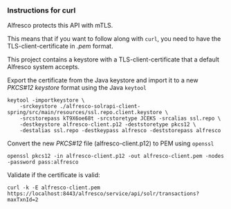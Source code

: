 ### Instructions for curl

Alfresco protects this API with mTLS. 

This means that if you want to follow along with `curl`, you need to have the TLS-client-certificate in _.pem_ format.

This project contains a keystore with a TLS-client-certificate that a default Alfresco system accepts.

Export the certificate from the Java keystore and import it to a new _PKCS#12 keystore_ format using the Java `keytool` 

```
keytool -importkeystore \
    -srckeystore ./alfresco-solrapi-client-spring/src/main/resources/ssl.repo.client.keystore \
    -srcstorepass kT9X6oe68t -srcstoretype JCEKS -srcalias ssl.repo \
    -destkeystore alfresco-client.p12 -deststoretype pkcs12 \
    -destalias ssl.repo -destkeypass alfresco -deststorepass alfresco
```

Convert the new _PKCS#12_ file (alfresco-client.p12) to PEM using `openssl`

```
openssl pkcs12 -in alfresco-client.p12 -out alfresco-client.pem -nodes -password pass:alfresco
```

Validate if the certificate is valid:

```
curl -k -E alfresco-client.pem  https://localhost:8443/alfresco/service/api/solr/transactions?maxTxnId=2
```